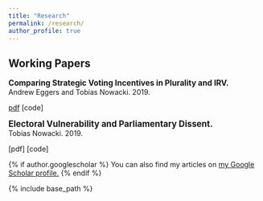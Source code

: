 ```yaml
---
title: "Research"
permalink: /research/
author_profile: true
---
```

## Working Papers

<div class="paper-title" style = "font-size: 1.1em; font-weight: bold;">Comparing Strategic Voting Incentives in Plurality and IRV.</div>
Andrew Eggers and Tobias Nowacki. 2019.

[pdf](http://andy.egge.rs/papers/EggersNowacki_StrategicVotingIRV_20191029.pdf) [code]


<div class="paper-title" style = "font-size: 1.2em; font-weight: bold;">Electoral Vulnerability and Parliamentary Dissent.</div>
Tobias Nowacki. 2019.

[pdf] [code]

{% if author.googlescholar %}
  You can also find my articles on <u><a href="{{author.googlescholar}}">my Google Scholar profile</a>.</u>
{% endif %}

{% include base_path %}
